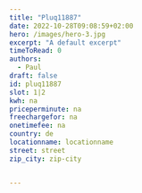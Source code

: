 ```yaml
---
title: "Pluq11887"
date: 2022-10-28T09:08:59+02:00
hero: /images/hero-3.jpg
excerpt: "A default excerpt"
timeToRead: 0
authors:
  - Paul
draft: false
id: pluq11887
slot: 1|2
kwh: na
priceperminute: na
freechargefor: na
onetimefee: na
country: de
locationname: locationname
street: street
zip_city: zip-city


---
```

